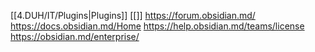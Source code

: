[[4.DUH/IT/Plugins|Plugins]]
[[]]
https://forum.obsidian.md/
https://docs.obsidian.md/Home
https://help.obsidian.md/teams/license
https://obsidian.md/enterprise/